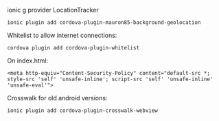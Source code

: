 

ionic g provider LocationTracker
```
ionic plugin add cordova-plugin-mauron85-background-geolocation
```

Whitelist to allow internet connections:

```
cordova plugin add cordova-plugin-whitelist
```

On index.html:

``` 
<meta http-equiv="Content-Security-Policy" content="default-src *; style-src 'self' 'unsafe-inline'; script-src 'self' 'unsafe-inline' 'unsafe-eval'">
```


Crosswalk for old android versions:

```
ionic plugin add cordova-plugin-crosswalk-webview
```